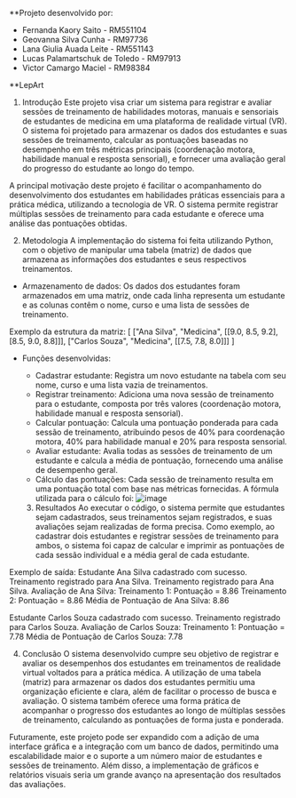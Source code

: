 **Projeto desenvolvido por:
- Fernanda Kaory Saito - RM551104
- Geovanna Silva Cunha - RM97736
- Lana Giulia Auada Leite - RM551143
- Lucas Palamartschuk de Toledo - RM97913
- Victor Camargo Maciel - RM98384

**LepArt
1. Introdução
Este projeto visa criar um sistema para registrar e avaliar sessões de treinamento de habilidades motoras, manuais e sensoriais de estudantes de medicina em uma plataforma de realidade virtual (VR). O sistema foi projetado para armazenar os dados dos estudantes e suas sessões de treinamento, calcular as pontuações baseadas no desempenho em três métricas principais (coordenação motora, habilidade manual e resposta sensorial), e fornecer uma avaliação geral do progresso do estudante ao longo do tempo.

A principal motivação deste projeto é facilitar o acompanhamento do desenvolvimento dos estudantes em habilidades práticas essenciais para a prática médica, utilizando a tecnologia de VR. O sistema permite registrar múltiplas sessões de treinamento para cada estudante e oferece uma análise das pontuações obtidas.

2. Metodologia
A implementação do sistema foi feita utilizando Python, com o objetivo de manipular uma tabela (matriz) de dados que armazena as informações dos estudantes e seus respectivos treinamentos.

- Armazenamento de dados: Os dados dos estudantes foram armazenados em uma matriz, onde cada linha representa um estudante e as colunas contêm o nome, curso e uma lista de sessões de treinamento.

Exemplo da estrutura da matriz:
[
  ["Ana Silva", "Medicina", [[9.0, 8.5, 9.2], [8.5, 9.0, 8.8]]],
  ["Carlos Souza", "Medicina", [[7.5, 7.8, 8.0]]]
]

- Funções desenvolvidas:

  - Cadastrar estudante: Registra um novo estudante na tabela com seu nome, curso e uma lista vazia de treinamentos.
  - Registrar treinamento: Adiciona uma nova sessão de treinamento para o estudante, composta por três valores (coordenação motora, habilidade manual e resposta sensorial).
  - Calcular pontuação: Calcula uma pontuação ponderada para cada sessão de treinamento, atribuindo pesos de 40% para coordenação motora, 40% para habilidade manual e 20% para resposta sensorial.
  - Avaliar estudante: Avalia todas as sessões de treinamento de um estudante e calcula a média de pontuação, fornecendo uma análise de desempenho geral.
  - Cálculo das pontuações: Cada sessão de treinamento resulta em uma pontuação total com base nas métricas fornecidas. A fórmula utilizada para o cálculo foi:
    ![image](https://github.com/user-attachments/assets/1cc52ba7-e6f1-4462-baea-fd600c3354cc)

  3. Resultados
Ao executar o código, o sistema permite que estudantes sejam cadastrados, seus treinamentos sejam registrados, e suas avaliações sejam realizadas de forma precisa. Como exemplo, ao cadastrar dois estudantes e registrar sessões de treinamento para ambos, o sistema foi capaz de calcular e imprimir as pontuações de cada sessão individual e a média geral de cada estudante.

Exemplo de saída:
Estudante Ana Silva cadastrado com sucesso.
Treinamento registrado para Ana Silva.
Treinamento registrado para Ana Silva.
Avaliação de Ana Silva:
Treinamento 1: Pontuação = 8.86
Treinamento 2: Pontuação = 8.86
Média de Pontuação de Ana Silva: 8.86

Estudante Carlos Souza cadastrado com sucesso.
Treinamento registrado para Carlos Souza.
Avaliação de Carlos Souza:
Treinamento 1: Pontuação = 7.78
Média de Pontuação de Carlos Souza: 7.78

4. Conclusão
O sistema desenvolvido cumpre seu objetivo de registrar e avaliar os desempenhos dos estudantes em treinamentos de realidade virtual voltados para a prática médica. A utilização de uma tabela (matriz) para armazenar os dados dos estudantes permitiu uma organização eficiente e clara, além de facilitar o processo de busca e avaliação. O sistema também oferece uma forma prática de acompanhar o progresso dos estudantes ao longo de múltiplas sessões de treinamento, calculando as pontuações de forma justa e ponderada.

Futuramente, este projeto pode ser expandido com a adição de uma interface gráfica e a integração com um banco de dados, permitindo uma escalabilidade maior e o suporte a um número maior de estudantes e sessões de treinamento. Além disso, a implementação de gráficos e relatórios visuais seria um grande avanço na apresentação dos resultados das avaliações.
